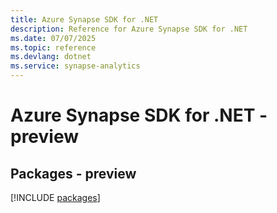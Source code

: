 ```yaml
---
title: Azure Synapse SDK for .NET
description: Reference for Azure Synapse SDK for .NET
ms.date: 07/07/2025
ms.topic: reference
ms.devlang: dotnet
ms.service: synapse-analytics
---
```

# Azure Synapse SDK for .NET - preview
## Packages - preview
[!INCLUDE [packages](synapse-index.md)]